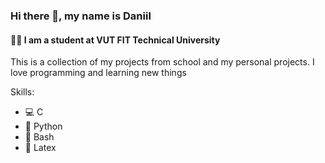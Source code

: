### Hi there 👋, my name is Daniil
#### 👨‍💻 I am a student at VUT FIT Technical University
This is a collection of my projects from school and my personal projects. I love programming and learning new things

Skills: 
* 💻 C  
* 🐍 Python 
* 🐧 Bash 
* 📝 Latex 
